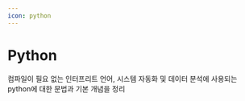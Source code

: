 ```yaml
---
icon: python
---
```


# Python

컴파일이 필요 없는 인터프리트 언어, 시스템 자동화 및 데이터 분석에 사용되는 python에 대한 문법과 기본 개념을 정리
